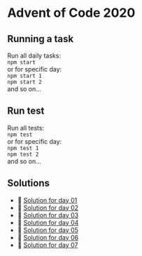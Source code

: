# Advent of Code 2020

## Running a task

Run all daily tasks:  
`npm start`  
or for specific day:  
`npm start 1`  
`npm start 2`  
and so on...

## Run test

Run all tests:  
`npm test`  
or for specific day:  
`npm test 1`  
`npm test 2`  
and so on...

## Solutions

- 🎄 [Solution for day 01](day-1/index.js)
- 🎄 [Solution for day 02](day-2/index.js)
- 🎄 [Solution for day 03](day-3/index.js)
- 🎄 [Solution for day 04](day-4/index.js)
- 🎄 [Solution for day 05](day-5/index.js)
- 🎄 [Solution for day 06](day-6/index.js)
- 🎄 [Solution for day 07](day-7/index.js)
